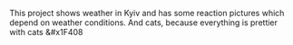 This project shows weather in Kyiv and has some reaction pictures which depend on weather conditions. And cats, because everything is prettier with cats &#x1F408
